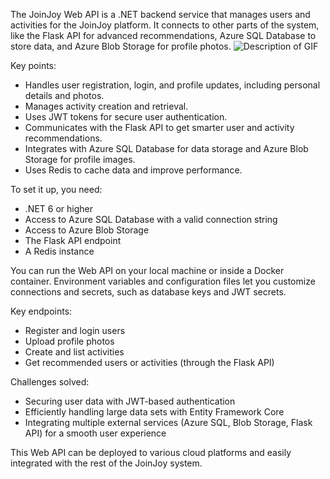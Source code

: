The JoinJoy Web API is a .NET backend service that manages users and activities for the JoinJoy platform. It connects to other parts of the system, like the Flask API for advanced recommendations, Azure SQL Database to store data, and Azure Blob Storage for profile photos.
![Description of GIF](JoinJoy4.gif)

Key points:

- Handles user registration, login, and profile updates, including personal details and photos.
- Manages activity creation and retrieval.
- Uses JWT tokens for secure user authentication.
- Communicates with the Flask API to get smarter user and activity recommendations.
- Integrates with Azure SQL Database for data storage and Azure Blob Storage for profile images.
- Uses Redis to cache data and improve performance.

To set it up, you need:
- .NET 6 or higher
- Access to Azure SQL Database with a valid connection string
- Access to Azure Blob Storage
- The Flask API endpoint
- A Redis instance

You can run the Web API on your local machine or inside a Docker container. Environment variables and configuration files let you customize connections and secrets, such as database keys and JWT secrets.

Key endpoints:
- Register and login users
- Upload profile photos
- Create and list activities
- Get recommended users or activities (through the Flask API)

Challenges solved:
- Securing user data with JWT-based authentication
- Efficiently handling large data sets with Entity Framework Core
- Integrating multiple external services (Azure SQL, Blob Storage, Flask API) for a smooth user experience

This Web API can be deployed to various cloud platforms and easily integrated with the rest of the JoinJoy system.
